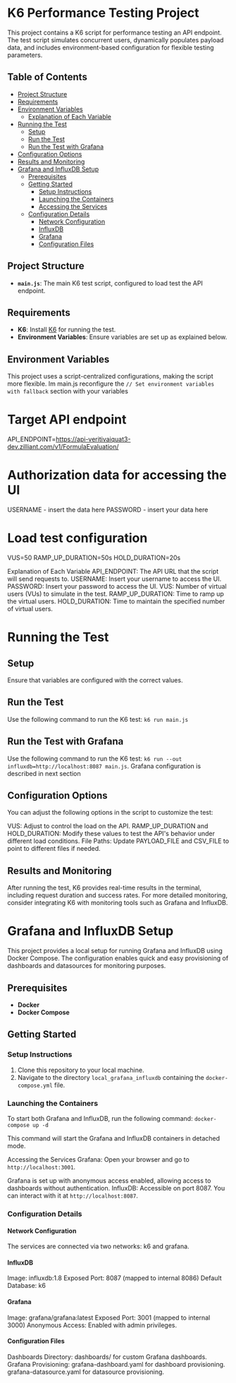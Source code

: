 # K6 Performance Testing Project

This project contains a K6 script for performance testing an API endpoint. The test script simulates concurrent users, dynamically populates payload data, and includes environment-based configuration for flexible testing parameters.

## Table of Contents

- [Project Structure](#project-structure)
- [Requirements](#requirements)
- [Environment Variables](#environment-variables)
  - [Explanation of Each Variable](#explanation-of-each-variable)
- [Running the Test](#running-the-test)
  - [Setup](#setup)
  - [Run the Test](#run-the-test)
  - [Run the Test with Grafana](#run-the-test-with-grafana)
- [Configuration Options](#configuration-options)
- [Results and Monitoring](#results-and-monitoring)
- [Grafana and InfluxDB Setup](#grafana-and-influxdb-setup)
  - [Prerequisites](#prerequisites)
  - [Getting Started](#getting-started)
    - [Setup Instructions](#setup-instructions)
    - [Launching the Containers](#launching-the-containers)
    - [Accessing the Services](#accessing-the-services)
  - [Configuration Details](#configuration-details)
    - [Network Configuration](#network-configuration)
    - [InfluxDB](#influxdb)
    - [Grafana](#grafana)
    - [Configuration Files](#configuration-files)

## Project Structure

- **`main.js`**: The main K6 test script, configured to load test the API endpoint.

## Requirements

- **K6**: Install [K6](https://k6.io/) for running the test.
- **Environment Variables**: Ensure variables are set up as explained below.

## Environment Variables

This project uses a script-centralized configurations, making the script more flexible. Im main.js reconfigure the `// Set environment variables with fallback` section with your variables

# Target API endpoint
API_ENDPOINT=https://api-veritivaiquat3-dev.zilliant.com/v1/FormulaEvaluation/

# Authorization data for accessing the UI
USERNAME - insert the data here
PASSWORD - insert your data here

# Load test configuration
VUS=50
RAMP_UP_DURATION=50s
HOLD_DURATION=20s

Explanation of Each Variable
API_ENDPOINT: The API URL that the script will send requests to.
USERNAME: Insert your username to access the UI.
PASSWORD: Insert your password to access the UI.
VUS: Number of virtual users (VUs) to simulate in the test.
RAMP_UP_DURATION: Time to ramp up the virtual users.
HOLD_DURATION: Time to maintain the specified number of virtual users.

# Running the Test
## Setup
Ensure that variables are configured with the correct values.

## Run the Test
Use the following command to run the K6 test: `k6 run main.js`

## Run the Test with Grafana
Use the following command to run the K6 test: `k6 run --out influxdb=http://localhost:8087 main.js`. Grafana configuration is described in next section


## Configuration Options
You can adjust the following options in the script to customize the test:

VUS: Adjust to control the load on the API.
RAMP_UP_DURATION and HOLD_DURATION: Modify these values to test the API's behavior under different load conditions.
File Paths: Update PAYLOAD_FILE and CSV_FILE to point to different files if needed.

## Results and Monitoring
After running the test, K6 provides real-time results in the terminal, including request duration and success rates. For more detailed monitoring, consider integrating K6 with monitoring tools such as Grafana and InfluxDB.

# Grafana and InfluxDB Setup

This project provides a local setup for running Grafana and InfluxDB using Docker Compose. The configuration enables quick and easy provisioning of dashboards and datasources for monitoring purposes.

## Prerequisites
- **Docker**
- **Docker Compose**

## Getting Started

### Setup Instructions
1. Clone this repository to your local machine.
2. Navigate to the directory `local_grafana_influxdb` containing the `docker-compose.yml` file.

### Launching the Containers
To start both Grafana and InfluxDB, run the following command: `docker-compose up -d`

This command will start the Grafana and InfluxDB containers in detached mode.

Accessing the Services
Grafana: Open your browser and go to `http://localhost:3001`.

Grafana is set up with anonymous access enabled, allowing access to dashboards without authentication.
InfluxDB: Accessible on port 8087. You can interact with it at `http://localhost:8087`.

### Configuration Details
#### Network Configuration
The services are connected via two networks: k6 and grafana.

#### InfluxDB
Image: influxdb:1.8
Exposed Port: 8087 (mapped to internal 8086)
Default Database: k6

#### Grafana
Image: grafana/grafana:latest
Exposed Port: 3001 (mapped to internal 3000)
Anonymous Access: Enabled with admin privileges.

#### Configuration Files
Dashboards Directory: dashboards/ for custom Grafana dashboards.
Grafana Provisioning:
grafana-dashboard.yaml for dashboard provisioning.
grafana-datasource.yaml for datasource provisioning.
